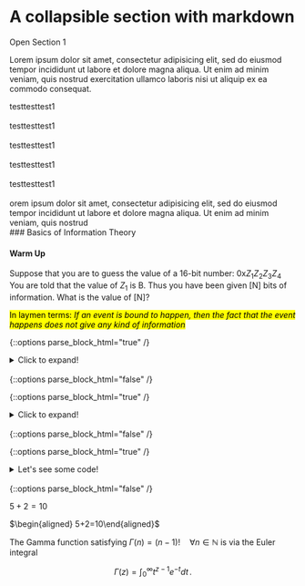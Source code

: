 
# A collapsible section with markdown


<div cursor="pointer" class="collapsible">Open Section 1</div>
<div class="content">
  <p>Lorem ipsum dolor sit amet, consectetur adipisicing elit, sed do eiusmod tempor incididunt ut labore et dolore magna aliqua. Ut enim ad minim veniam, quis nostrud exercitation ullamco laboris nisi ut aliquip ex ea commodo consequat.</p>
</div>

<div class="redborder"> testtesttest1</div>
</br>
<div class="blueborder"> testtesttest1</div>
</br>
<div class="greenbox"> testtesttest1</div>
</br>
<div class="orangebox"> testtesttest1</div>
</br>
<div class="pinkbox"> testtesttest1</div>
</br>
<div class="bluebox"> orem ipsum dolor sit amet, consectetur adipisicing elit, sed do eiusmod tempor incididunt ut labore et dolore magna aliqua. Ut enim ad minim veniam, quis nostrud </div>
### Basics of Information Theory

  

#### Warm Up

  

Suppose that you are to guess the value of a 16-bit number: 0x$Z_1Z_2Z_3Z_4$ You are told that the value of $Z_1$ is B. Thus you have been given [N] bits of information. What is the value of [N]?

<mark>In laymen terms: *If an event is bound to happen, then the fact that the event happens does not give any kind of information*</mark>


{::options parse_block_html="true" /}
<details>
  <summary markdown="span">Click to expand!</summary>
  
Obviously $Z_x$ represents 4 bits since these are in hexadecimal number system (indicated with the prefix of `0x`.) We are literally told that the first hex digit is $B = 1011$. Hence we are given ****4 bits of information****.  There are still other 12 bits that we do not know of its value. 
</details>
<br/>
{::options parse_block_html="false" /}






{::options parse_block_html="true" /}
<details>
  <summary markdown="span">Click to expand!</summary>
  
  ## Heading
  1. A numbered
  2. list
     * With some
     * Sub bullets
 $5+2$ = 10
</details>
<br/>
{::options parse_block_html="false" /}

{::options parse_block_html="true" /}
<details><summary markdown="span">Let's see some code!</summary>
```python
print('Hello World!')
```
  ## Heading
  1. A numbered
  2. list
     * With some
     * Sub bullets
     
Of course, it has to be Hello World, right?
</details>
<br/>
{::options parse_block_html="false" /}





$5+2=10$

$\begin{aligned}
5+2=10\end{aligned}$

The Gamma function satisfying $\Gamma(n) = (n-1)!\quad\forall
n\in\mathbb N$ is via the Euler integral

$$
\Gamma(z) = \int_0^\infty t^{z-1}e^{-t}dt\,.
$$
<!--stackedit_data:
eyJoaXN0b3J5IjpbNzQ1NTYxODAsLTEwMjM2NTI0ODUsLTk4Nz
E2MDcwMCwxNTgwMzUyNTgwLC0xNTY1NDQ3NCwtMTU2NTQ0NzQs
LTEwNzMwMzM1OTYsLTE1MDcyNDY2MjMsMjQyMzQ0NDQsLTE2Mz
gwODY1MzFdfQ==
-->